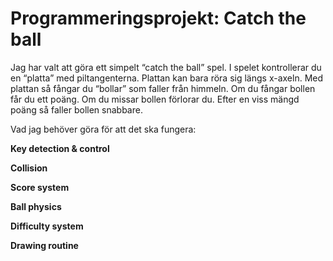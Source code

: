 # Programmeringsprojekt: Catch the ball
Jag har valt att göra ett simpelt “catch the ball” spel. I spelet kontrollerar du en “platta” med piltangenterna. Plattan kan bara röra sig längs x-axeln. 
Med plattan så fångar du “bollar” som faller från himmeln. Om du fångar bollen får du ett poäng. Om du missar bollen förlorar du. 
Efter en viss mängd poäng så faller bollen snabbare. 

 
Vad jag behöver göra för att det ska fungera: 

<b>Key detection & control<b> 

<b>Collision<b> 

<b>Score system<b>

<b>Ball physics<b>

<b>Difficulty system<b>
 
<b>Drawing routine<b>
